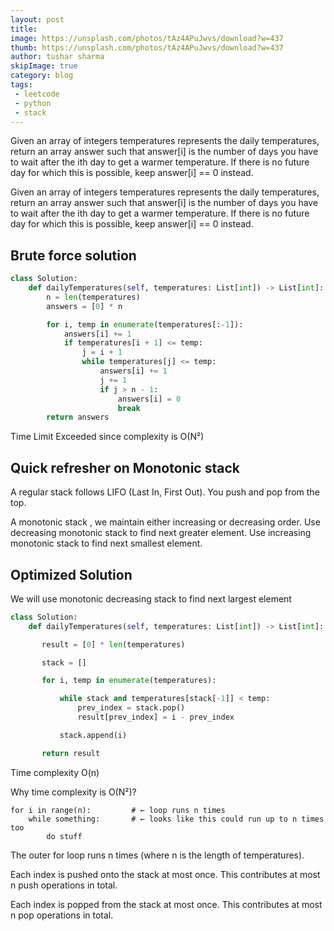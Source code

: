```yaml
---
layout: post
title: 
image: https://unsplash.com/photos/tAz4APuJwvs/download?w=437
thumb: https://unsplash.com/photos/tAz4APuJwvs/download?w=437
author: tushar sharma
skipImage: true
category: blog
tags:
 - leetcode
 - python
 - stack
---
```


Given an array of integers temperatures represents the daily temperatures, return an array answer such that answer[i] is the number of days you have to wait after the ith day to get a warmer temperature. If there is no future day for which this is possible, keep answer[i] == 0 instead.<!-- truncate_here -->

Given an array of integers temperatures represents the daily temperatures, return an array answer such that answer[i] is the number of days you have to wait after the ith day to get a warmer temperature. If there is no future day for which this is possible, keep answer[i] == 0 instead.


## Brute force solution

```python
class Solution:
    def dailyTemperatures(self, temperatures: List[int]) -> List[int]:
        n = len(temperatures)
        answers = [0] * n

        for i, temp in enumerate(temperatures[:-1]):
            answers[i] += 1
            if temperatures[i + 1] <= temp:
                j = i + 1
                while temperatures[j] <= temp:
                    answers[i] += 1
                    j += 1
                    if j > n - 1:
                        answers[i] = 0
                        break
        return answers
````

Time Limit Exceeded since complexity is O(N²)

## Quick refresher on Monotonic stack

A regular stack follows LIFO (Last In, First Out). You push and pop from the top. 

A monotonic stack , we maintain either increasing or decreasing order. Use decreasing monotonic stack to find next greater element. Use increasing monotonic stack to find next smallest element.

## Optimized Solution

We will use monotonic decreasing stack to find next largest element

```python
class Solution:
    def dailyTemperatures(self, temperatures: List[int]) -> List[int]:

       result = [0] * len(temperatures)

       stack = []

       for i, temp in enumerate(temperatures):

           while stack and temperatures[stack[-1]] < temp: 
               prev_index = stack.pop()
               result[prev_index] = i - prev_index

           stack.append(i)

       return result
```

Time complexity O(n)

Why time complexity is O(N²)?

```
for i in range(n):         # ← loop runs n times
    while something:       # ← looks like this could run up to n times too
        do stuff
```

The outer for loop runs n times (where n is the length of temperatures).

Each index is pushed onto the stack at most once. This contributes at most n push operations in total.

Each index is popped from the stack at most once. This contributes at most n pop operations in total.